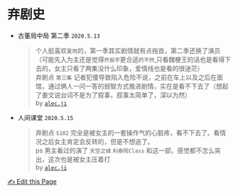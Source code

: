 # 弃剧史

- 古董局中局 第二季 `2020.5.13`  
    > 个人挺喜欢`夏雨`的，第一季其实剧情就有点拖沓，第二季还换了演员（可能先入为主还是觉得`乔振宇`更合适`药不然`,只看魏梗王的话也是看得下去的，女主只看了两集没什么印象，爱情线也是看的很迷茫）  
    弃剧点 `第三集` 记者犯傻导致陷入危险不说，之前在车上以及之后在面馆，通过俩人一问一答的弱智方式推进剧情，实在是看不下去了（想起了姜文说台词不是为了叙事，叙事太简单了，深以为然）  
    > by [`alec.ji`](https://blog.jichao.top)

<!--truncate-->

- 人间课堂 `2020.5.15`
    > 弃剧点 `S102` 完全是被女主的一套操作气的心脏疼，看不下去了。看情况之后女主肯定会反转的，但是不想追了。  
    ps 男主看过的演了 `天空之城` `利泰院Class` 和这一部，感觉都不怎么突出，这次也是被女主压着打  
    > by [`alec.ji`](https://blog.jichao.top)

[✍️ Edit this Page](https://github.com/JiChao99/abandon-film-history/edit/master/content.md)
